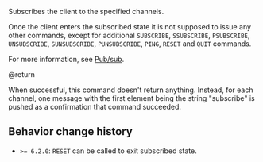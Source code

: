 Subscribes the client to the specified channels.

Once the client enters the subscribed state it is not supposed to issue any
other commands, except for additional `SUBSCRIBE`, `SSUBSCRIBE`, `PSUBSCRIBE`, `UNSUBSCRIBE`, `SUNSUBSCRIBE`, 
`PUNSUBSCRIBE`, `PING`, `RESET` and `QUIT` commands.

For more information, see [Pub/sub](/docs/manual/pubsub/).

@return

When successful, this command doesn't return anything.
Instead, for each channel, one message with the first element being the string "subscribe" is pushed as a confirmation that command succeeded.

## Behavior change history

*   `>= 6.2.0`: `RESET` can be called to exit subscribed state.
